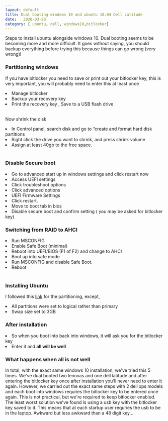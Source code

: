 ```yaml
---
layout: default
title: Dual booting windows 10 and ubuntu 18.04 Dell Latitude
date:   2020-03-20 
category: [ ubuntu, dell, windows10,bitlocker]
---
```




   <p> 
       Steps to install ubuntu alongside windows 10. Dual booting seems to be becoming more and more difficult. It goes without saying, you should backup everything before trying this because things can go wrong (very wrong)!  
  </p> 
     
    
     
<h3> Partitioning windows </h3>

   <p> If you have bitlocker you need to save or print out your bitlocker key, this is very important, you will probably need to enter this at least once</p>
   
   <li> Manage bitlocker </li>
<li> Backup your recovery key</li>
<li>  Print the recovery key , Save to a USB flash drive</li>
 
 <br>     
 

   <p> Now shrink the disk</p>

<li> In Control panel, search disk and go to “create and format hard disk partitions </li>
<li>  Right click the drive you want to shrink, and press shrink volume</li>
<li>   Assign at least 40gb to the free space.</li>


<br>     

<h3> Disable Secure boot </h3>

 <li> Go to advanced start up in windows settings and click restart now </li>
 <li> Access UEFI settings </li>
 <li> Click troubleshoot options </li>
 <li> Click advanced options </li>
 <li> UEFI Firmware Settings </li>
 <li> Click restart. </li>
 <li> Move to boot tab in bios </li>
 <li> Disable secure boot and confirm setting ( you may be asked for bitlocker key) </li>

    
<h3> Switching from RAID to AHCI </h3>
 <li> Run MSCONFIG </li>
 <li>  Enable Safe Boot (minimal) </li>
 <li>  Reboot into UEFI/BIOS (F1 of F2) and change to AHCI </li>
 <li>  Boot up into safe mode </li>
 <li>  Run MSCONFIG and disable Safe Boot. </li>
 <li>  Reboot </li>

<br>     

<h3> Installing Ubuntu </h3>

   <p> I followed this 
<a href="https://itsfoss.com/install-ubuntu-1404-dual-boot-mode-windows-8-81-uefi/">link</a>  for the partitioning, except,</p>
   
<li> All partitions were set to logical rather than primary</li>
<li> Swap size set to 3GB</li>

<h3> After installation </h3>
  <li> So when you boot into back into windows, it will ask you for the bitlocker key </li>
  <li> Enter it and <b> all will be well </b> </li>
  
 <h3> What happens when all is not well </h3>

<p>
 In total, with the exact same windows 10 installation, we've tried this 5 times.  We've dual booted two lenovas and one dell latitude and after entering the bitlocker key once after installation you'll never need to enter it again. However, we carried out the exact same steps with 2 dell xps models and each boot into windows requries the bitlocker key to be entered once again. This is not practical, but we're required to keep bitlocker enabled. The least worst solution we've found is using a usb key with the bitlocker key saved to it. This means that at each startup user requries the usb to be in the laptop. Awkward but less awkward than a 48 digit key...
    </p>


